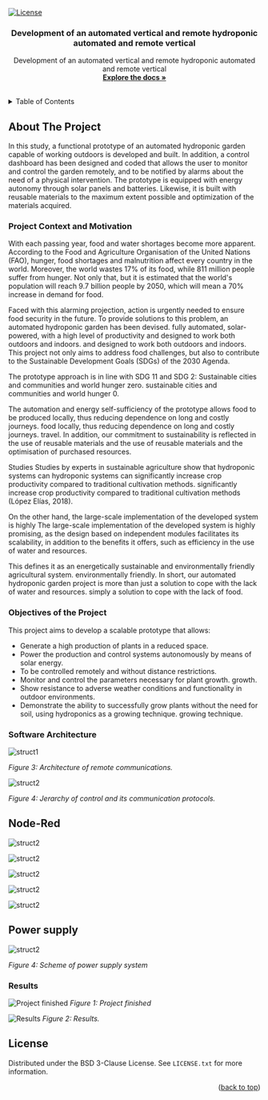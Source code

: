 <a name="readme-top"></a>

[![License](https://img.shields.io/badge/License-BSD_3--Clause-blue.svg)](https://opensource.org/licenses/BSD-3-Clause)
<br />
<div align="center">
  
  <h3 align="center">Development of an automated vertical and remote hydroponic automated and remote vertical</h3>

  <p align="center">
    Development of an automated vertical and remote hydroponic automated and remote vertical
    <br />
    <a href="David_Redondo_TFG.pdf"><strong>Explore the docs »</strong></a>
    <br />
    <br />
  </p>
</div>



<!-- TABLE OF CONTENTS -->
<details>
  <summary>Table of Contents</summary>
  <ol>
    <li>
      <a href="#about-the-project">About The Project</a>
      <ul>
        <li><a href="#project-context-and-motivation">Project Context and Motivation</a></li>
        <li><a href="#objectives-of-the-project">Objectives of the Project</a></li>
        <li><a href="#software-architecture">Software Architecture</a></li>
      </ul>
    </li>
    <li><a href="#results">Usage</a></li>
    <li><a href="#license">License</a></li>
  </ol>
</details>



<!-- ABOUT THE PROJECT -->
## About The Project

In this study, a functional prototype of an automated hydroponic garden capable of working outdoors is developed and built. 
In addition, a control dashboard has been designed and coded that allows the user to monitor and control the garden remotely, and to be notified by alarms about the need of a physical intervention.
The prototype is equipped with energy autonomy through solar panels and batteries.
Likewise, it is built with reusable materials to the maximum extent possible and  optimization of the materials acquired.

### Project Context and Motivation

With each passing year, food and water shortages become more apparent. According to the Food and Agriculture Organisation of the United Nations (FAO), hunger, food shortages and malnutrition affect every country in the world. Moreover, the world wastes 17% of its food, while 811 million people suffer from hunger. Not only that, but it is estimated that the world's population will reach 9.7 billion people by 2050, which will mean a 70% increase in demand for food. 

Faced with this alarming projection, action is urgently needed to ensure food security in the future. To provide solutions to this problem, an automated hydroponic garden has been devised. fully automated, solar-powered, with a high level of productivity and designed to work both outdoors and indoors. and designed to work both outdoors and indoors. This project not only aims to address food challenges, but also to contribute to the Sustainable Development Goals (SDGs) of the 2030 Agenda.

The prototype approach is in line with SDG 11 and SDG 2: Sustainable cities and communities and world hunger zero. sustainable cities and communities and world hunger 0.

The automation and energy self-sufficiency of the prototype allows food to be produced locally, thus reducing dependence on long and costly journeys. 
food locally, thus reducing dependence on long and costly journeys. 
travel. In addition, our commitment to sustainability is reflected in the use of reusable materials and the use of reusable materials and the optimisation of purchased resources. 

Studies Studies by experts in sustainable agriculture show that hydroponic systems can hydroponic systems can significantly increase crop productivity compared to traditional cultivation methods. significantly increase crop productivity compared to traditional cultivation methods (López Elías, 2018).

On the other hand, the large-scale implementation of the developed system is highly The large-scale implementation of the developed system is highly promising, as the design based on independent modules facilitates its scalability, in addition to the benefits it offers, such as efficiency in the use of water and resources. 

This defines it as an energetically sustainable and environmentally friendly agricultural system. environmentally friendly.
In short, our automated hydroponic garden project is more than just a solution to cope with the lack of water and resources. simply a solution to cope with the lack of food.

### Objectives of the Project

This project aims to develop a scalable prototype that allows:
- Generate a high production of plants in a reduced space.
- Power the production and control systems autonomously by means of solar energy. 
- To be controlled remotely and without distance restrictions.
- Monitor and control the parameters necessary for plant growth. 
growth.
- Show resistance to adverse weather conditions and functionality in outdoor environments.
- Demonstrate the ability to successfully grow plants without the need for soil, using hydroponics as a growing technique. growing technique.

### Software Architecture

![struct1](figs/struct2.png)

*Figure 3: Architecture of remote communications.*

![struct2](figs/struct1.png)

*Figure 4: Jerarchy of control and its communication protocols.*

## Node-Red
![struct2](figs/overview.png)

![struct2](figs/esp_cam.png)

![struct2](figs/control.png)

![struct2](figs/Comsuption.png)

![struct2](figs/sql.png)

## Power supply

![struct2](figs/solar.png)

*Figure 4: Scheme of power supply system*

### Results

![Project finished](./figs/final.jpg)
*Figure 1: Project finished*

![Results](figs/results.png)
*Figure 2: Results.*

<!-- LICENSE -->
## License

Distributed under the BSD 3-Clause License. See `LICENSE.txt` for more information.

<p align="right">(<a href="#readme-top">back to top</a>)</p>

